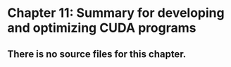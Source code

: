 # Chapter 11: Summary for developing and optimizing CUDA programs 

## There is no source files for this chapter.

